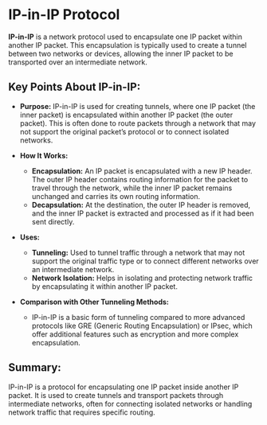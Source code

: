 # IP-in-IP Protocol

**IP-in-IP** is a network protocol used to encapsulate one IP packet within another IP packet. This encapsulation is typically used to create a tunnel between two networks or devices, allowing the inner IP packet to be transported over an intermediate network.

## **Key Points About IP-in-IP:**

- **Purpose:** IP-in-IP is used for creating tunnels, where one IP packet (the inner packet) is encapsulated within another IP packet (the outer packet). This is often done to route packets through a network that may not support the original packet’s protocol or to connect isolated networks.

- **How It Works:**

  - **Encapsulation:** An IP packet is encapsulated with a new IP header. The outer IP header contains routing information for the packet to travel through the network, while the inner IP packet remains unchanged and carries its own routing information.
  - **Decapsulation:** At the destination, the outer IP header is removed, and the inner IP packet is extracted and processed as if it had been sent directly.

- **Uses:**

  - **Tunneling:** Used to tunnel traffic through a network that may not support the original traffic type or to connect different networks over an intermediate network.
  - **Network Isolation:** Helps in isolating and protecting network traffic by encapsulating it within another IP packet.

- **Comparison with Other Tunneling Methods:**
  - IP-in-IP is a basic form of tunneling compared to more advanced protocols like GRE (Generic Routing Encapsulation) or IPsec, which offer additional features such as encryption and more complex encapsulation.

## **Summary:**

IP-in-IP is a protocol for encapsulating one IP packet inside another IP packet. It is used to create tunnels and transport packets through intermediate networks, often for connecting isolated networks or handling network traffic that requires specific routing.
